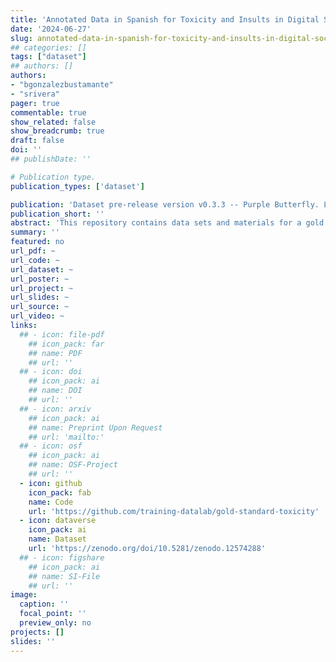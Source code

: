 ```yaml
---
title: 'Annotated Data in Spanish for Toxicity and Insults in Digital Social Networks'
date: '2024-06-27'
slug: annotated-data-in-spanish-for-toxicity-and-insults-in-digital-social-networks
## categories: []
tags: ["dataset"]
## authors: []
authors:
- "bgonzalezbustamante"
- "srivera"
pager: true
commentable: true
show_related: false
show_breadcrumb: true
draft: false
doi: ''
## publishDate: ''

# Publication type.
publication_types: ['dataset']

publication: 'Dataset pre-release version v0.3.3 -- Purple Butterfly. Leiden University, Universidad Diego Portales, University of California Irvine, Training Data Lab'
publication_short: ''
abstract: 'This repository contains data sets and materials for a gold standard elaboration on toxicity and incivility in the digital sphere based on human coding to benchmark algorithmic classification tasks with transformers and LLMs. The labelling progress is 62%. We are labelling two samples of novel datasets of political digital interactions on Twitter (rebranded as X). The first set comprises almost 5 million data points from three Latin American protest events: (a) protests against the coronavirus and judicial reform measures in Argentina during August 2020; (b) protests against education budget cuts in Brazil in May 2019; and (c) the social outburst in Chile stemming from protests against the underground fare hike in October 2019. We are focusing on interactions in Spanish to elaborate a gold standard for digital interactions in this language, therefore, we prioritise Argentinian and Chilean data. The second set contains more than 31 million messages and more than 9 million interactions between 2010 and 2022, covering the election of members of the first Constitutional Convention in Chile, the drafting process and the referendum in which the proposal was rejected.'
summary: ''
featured: no
url_pdf: ~
url_code: ~
url_dataset: ~
url_poster: ~
url_project: ~
url_slides: ~
url_source: ~
url_video: ~
links:
  ## - icon: file-pdf
    ## icon_pack: far
    ## name: PDF
    ## url: ''
  ## - icon: doi
    ## icon_pack: ai
    ## name: DOI
    ## url: ''
  ## - icon: arxiv
    ## icon_pack: ai
    ## name: Preprint Upon Request
    ## url: 'mailto:'
  ## - icon: osf
    ## icon_pack: ai
    ## name: OSF-Project
    ## url: ''
  - icon: github
    icon_pack: fab
    name: Code
    url: 'https://github.com/training-datalab/gold-standard-toxicity'
  - icon: dataverse
    icon_pack: ai
    name: Dataset
    url: 'https://zenodo.org/doi/10.5281/zenodo.12574288'
  ## - icon: figshare
    ## icon_pack: ai
    ## name: SI-File
    ## url: ''
image:
  caption: ''
  focal_point: ''
  preview_only: no
projects: []
slides: ''
---
```

